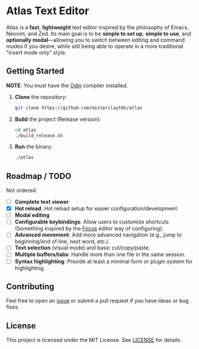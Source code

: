 # Atlas Text Editor

Atlas is a **fast**, **lightweight** text editor inspired by the philosophy of Emacs, Neovim, and Zed. Its main goal is to be **simple to set up**, **simple to use**, and **optionally modal**—allowing you to switch between editing and command modes if you desire, while still being able to operate in a more traditional “insert mode only” style.

## Getting Started
**NOTE**: You must have the [Odin](https://odin-lang.org/) compiler installed.

1. **Clone** the repository:
   ```bash
   git clone https://github.com/misterclayt0n/atlas
   ```
2. **Build** the project (Release version):
   ```bash
   cd atlas
   ./build_release.sh
   ```
3. **Run** the binary:
   ```bash
   ./atlas
   ```

## Roadmap / TODO

Not ordered.

- [ ] **Complete text viewer**
- [x] **Hot reload**: Hot reload setup for easier configuration/development.
- [ ] **Modal editing**
- [ ] **Configurable keybindings**: Allow users to customize shortcuts (Something inspired by the [Focus](https://github.com/focus-editor/focus) editor way of configuring).
- [ ] **Advanced movement**: Add more advanced navigation (e.g., jump to beginning/end of line, next word, etc.).
- [ ] **Text selection** (visual mode) and basic cut/copy/paste.
- [ ] **Multiple buffers/tabs**: Handle more than one file in the same session.
- [ ] **Syntax highlighting**: Provide at least a minimal form or plugin system for highlighting.

## Contributing

Feel free to open an [issue](https://github.com/misterclayt0n/atlas/issues) or submit a pull request if you have ideas or bug fixes.

## License

This project is licensed under the MIT License. See [LICENSE](LICENSE) for details.

